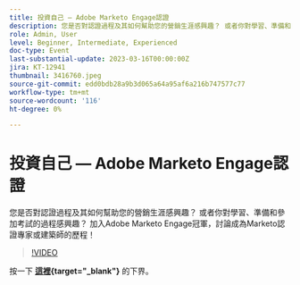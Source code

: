 ```yaml
---
title: 投資自己 — Adobe Marketo Engage認證
description: 您是否對認證過程及其如何幫助您的營銷生涯感興趣？ 或者你對學習、準備和參加考試的過程感興趣？ 加入Adobe Marketo Engage冠軍，討論成為Marketo認證專家或建築師的歷程！
role: Admin, User
level: Beginner, Intermediate, Experienced
doc-type: Event
last-substantial-update: 2023-03-16T00:00:00Z
jira: KT-12941
thumbnail: 3416760.jpeg
source-git-commit: edd0bdb28a9b3d065a64a95af6a216b747577c77
workflow-type: tm+mt
source-wordcount: '116'
ht-degree: 0%

---
```


# 投資自己 — Adobe Marketo Engage認證

您是否對認證過程及其如何幫助您的營銷生涯感興趣？ 或者你對學習、準備和參加考試的過程感興趣？ 加入Adobe Marketo Engage冠軍，討論成為Marketo認證專家或建築師的歷程！

>[!VIDEO](https://video.tv.adobe.com/v/3416760/?quality=12&learn=on)

按一下 **[這裡](assets/certification.pdf){target="_blank"}** 的下界。
